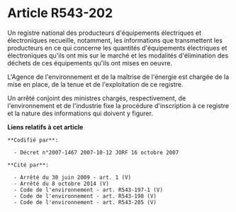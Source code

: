 # Article R543-202

Un registre national des producteurs d'équipements électriques et électroniques recueille, notamment, les informations que
transmettent les producteurs en ce qui concerne les quantités d'équipements électriques et électroniques qu'ils ont mis sur
le marché et les modalités d'élimination des déchets de ces équipements qu'ils ont mises en oeuvre.

L'Agence de l'environnement et de la maîtrise de l'énergie est chargée de la mise en place, de la tenue et de l'exploitation
de ce registre.

Un arrêté conjoint des ministres chargés, respectivement, de l'environnement et de l'industrie fixe la procédure
d'inscription à ce registre et la nature des informations qui doivent y figurer.

**Liens relatifs à cet article**

	**Codifié par**:

	  - Décret n°2007-1467 2007-10-12 JORF 16 octobre 2007

	**Cité par**:

	  - Arrêté du 30 juin 2009 - art. 1 (V)
	  - Arrêté du 8 octobre 2014 (V)
	  - Code de l'environnement - art. R543-197-1 (V)
	  - Code de l'environnement - art. R543-198 (V)
	  - Code de l'environnement - art. R543-205 (V)
